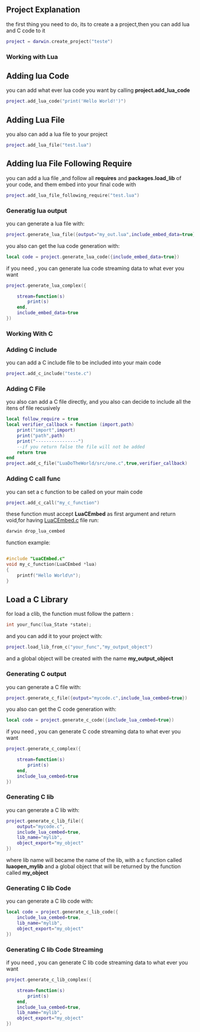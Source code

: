 
## Project Explanation
the first thing you need to do, its to create a a project,then you can add lua and C code to it
```lua
project = darwin.create_project("teste")
```
### Working with Lua

## Adding lua Code 
you can add what ever lua code you want by calling **project.add_lua_code**
```lua
project.add_lua_code("print('Hello World!')")
```
## Adding Lua File
you also can add a lua file to your project 
```lua
project.add_lua_file("test.lua")
```

## Adding lua File Following Require 
you can add a lua file ,and follow all **requires** and **packages.load_lib** of your code, 
and them embed into your final code with
```lua
project.add_lua_file_following_require("test.lua")
```

### Generatig lua output
you can generate a lua file with:
```lua
project.generate_lua_file({output="my_out.lua",include_embed_data=true})
```
you also can get the lua code generation with:
```lua
local code = project.generate_lua_code({include_embed_data=true})
```
if you need , you can generate lua code streaming data to what ever you want 
```lua
project.generate_lua_complex({

    stream=function(s) 
        print(s) 
    end,
    include_embed_data=true
})
```


### Working With C 


### Adding C include 
you can add a C include file to be included into your main code 
```lua 
project.add_c_include("teste.c")
```

### Adding C File 
you also can add a C file directly, and you also can decide to include all the itens of file recusively
```lua
local follow_require = true 
local verifier_callback = function (import,path)
    print("import",import)
    print("path",path)
    print("----------------")
    --if you return false the file will not be added
    return true
end 
project.add_c_file("LuaDoTheWorld/src/one.c",true,verifier_callback)
```

### Adding C call func 
you can set a c function to be called on your main code 
```lua
project.add_c_call("my_c_function")
```
these function must accept **LuaCEmbed** as first argument and return void,for having 
[LuaCEmbed.c](https://github.com/OUIsolutions/LuaCEmbed) file  run: 
```bash
darwin drop_lua_cembed
```
function example:
```c

#include "LuaCEmbed.c"
void my_c_function(LuaCEmbed *lua)
{
    printf("Hello World\n");
}
```
## Load a C Library
for load a clib, the function must follow the pattern :
```c    
int your_func(lua_State *state);
```
and you can add it to your project with:
```lua
project.load_lib_from_c("your_func","my_output_object")
```
and a global object will be created with the name **my_output_object**


### Generating C output
you can generate a C file with:
```lua
project.generate_c_file({output="mycode.c",include_lua_cembed=true})
```
you also can get the C code generation with:
```lua
local code = project.generate_c_code({include_lua_cembed=true})
```
if you need , you can generate C code streaming data to what ever you want 
```lua
project.generate_c_complex({

    stream=function(s) 
        print(s) 
    end,
    include_lua_cembed=true
})
```

### Generating C lib 
you can generate a C lib with:
```lua
project.generate_c_lib_file({
    output="mycode.c",
    include_lua_cembed=true,
    lib_name="mylib",
    object_export="my_object"
})

```
where lib name will became the name of the lib, with a c function called  **luaopen_mylib** and a global object that will be returned by the function called **my_object**

### Generating C lib Code
you can generate a C lib code with:
```lua
local code = project.generate_c_lib_code({
    include_lua_cembed=true,
    lib_name="mylib",
    object_export="my_object"
})
```

### Generating C lib Code Streaming
if you need , you can generate C lib code streaming data to what ever you want 
```lua
project.generate_c_lib_complex({

    stream=function(s) 
        print(s) 
    end,
    include_lua_cembed=true,
    lib_name="mylib",
    object_export="my_object"
})
```